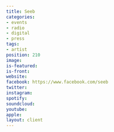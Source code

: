 ```yaml
---
title: Seeb
categories:
- events
- radio
- digital
- press
tags:
- artist
position: 210
image: 
is-featured: 
is-front: 
website: 
facebook: https://www.facebook.com/seeb
twitter: 
instagram: 
spotify: 
soundcloud: 
youtube: 
apple: 
layout: client
---
```


